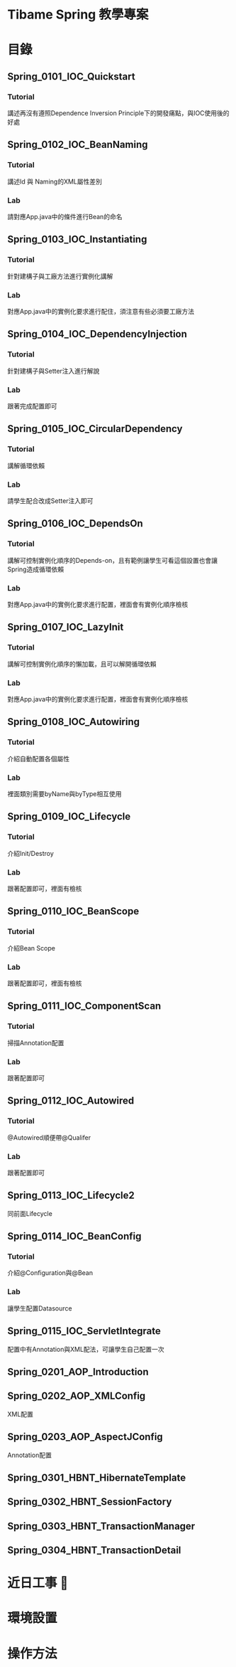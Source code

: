 # Tibame Spring 教學專案

# 目錄

## Spring_0101_IOC_Quickstart

### Tutorial

講述再沒有遵照Dependence Inversion Principle下的開發痛點，與IOC使用後的好處

## Spring_0102_IOC_BeanNaming

### Tutorial

講述Id 與 Naming的XML屬性差別

### Lab

請對應App.java中的條件進行Bean的命名

## Spring_0103_IOC_Instantiating

### Tutorial

針對建構子與工廠方法進行實例化講解

### Lab

對應App.java中的實例化要求進行配住，須注意有些必須要工廠方法

## Spring_0104_IOC_DependencyInjection

### Tutorial

針對建構子與Setter注入進行解說

### Lab

跟著完成配置即可

## Spring_0105_IOC_CircularDependency

### Tutorial

講解循環依賴

### Lab

請學生配合改成Setter注入即可

## Spring_0106_IOC_DependsOn

### Tutorial

講解可控制實例化順序的Depends-on，且有範例讓學生可看這個設置也會讓Spring造成循環依賴

### Lab

對應App.java中的實例化要求進行配置，裡面會有實例化順序檢核

## Spring_0107_IOC_LazyInit

### Tutorial

講解可控制實例化順序的懶加載，且可以解開循環依賴

### Lab

對應App.java中的實例化要求進行配置，裡面會有實例化順序檢核

## Spring_0108_IOC_Autowiring

### Tutorial

介紹自動配置各個屬性

### Lab

裡面類別需要byName與byType相互使用

## Spring_0109_IOC_Lifecycle

### Tutorial

介紹Init/Destroy

### Lab

跟著配置即可，裡面有檢核

## Spring_0110_IOC_BeanScope

### Tutorial

介紹Bean Scope

### Lab

跟著配置即可，裡面有檢核

## Spring_0111_IOC_ComponentScan

### Tutorial

掃描Annotation配置

### Lab

跟著配置即可

## Spring_0112_IOC_Autowired

### Tutorial

@Autowired順便帶@Qualifer

### Lab

跟著配置即可

## Spring_0113_IOC_Lifecycle2

同前面Lifecycle

## Spring_0114_IOC_BeanConfig

### Tutorial

介紹@Configuration與@Bean

### Lab

讓學生配置Datasource

## Spring_0115_IOC_ServletIntegrate

配置中有Annotation與XML配法，可讓學生自己配置一次

## Spring_0201_AOP_Introduction

## Spring_0202_AOP_XMLConfig

XML配置

## Spring_0203_AOP_AspectJConfig

Annotation配置

## Spring_0301_HBNT_HibernateTemplate

## Spring_0302_HBNT_SessionFactory

## Spring_0303_HBNT_TransactionManager

## Spring_0304_HBNT_TransactionDetail


# 近日工事 :wrench:

# 環境設置

# 操作方法

